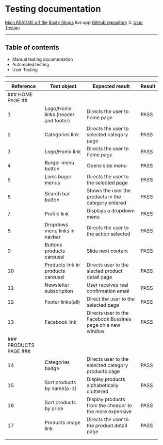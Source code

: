 # Testing documentation

[Main README.mf file]()
[Basty Shops]() live app
[GitHub repository]()
3. [User Testing](#user-testing)
***

## Table of contents

- Manual testing documentation
- Automated testing
- User Testing
***



| Reference | Test object | Expected result | Result 
| ----------- | ----------- | ----------- | ---------- |
| ### HOME PAGE ## |  |  | 
| 1 | Logo/Home links (header and footer) | Directs the user to home page | PASS
| 2 | Categories link | Directs the user to selected category page | PASS
| 3 | Logo/Home link | Directs the user to home page | PASS
| 4 | Burger menu button | Opens side menu | PASS
| 5 | Links buger menus | Directs the user to the selected page | PASS
| 6 | Search bar button | Shows the user the products in the category entered | PASS
| 7 | Profile link | Displays a dropdown menu | PASS
| 8 | Dropdows menu links in navbar | Directs the user to the action selected | PASS
| 9 | Buttons products carousel | Slide next content | PASS 
| 10 | Products link in products carousel | Directs user to the slected product detail page | PASS 
| 11 | Newsletter subscription | User receives real confirmation email | PASS  
| 12 | Footer links(all) | Direct the user to the selected page | PASS 
| 13 | Facebook link | Directs user to the Facebook Bussines page on a new window | PASS  
| ### PRODUCTS PAGE ### |  |  | 
| 14 | Categories badge | Directs user to the selected category products page | PASS
| 15 | Sort products by name(a-z) | Display products alphabetically cluttlered | PASS
| 16 | Sort products by price | Display products from the cheaper to the more expensive | PASS
| 17 | Products image link | Directs the user to the product detail page | PASS
|  |  |  | 
|  |  |  | 

